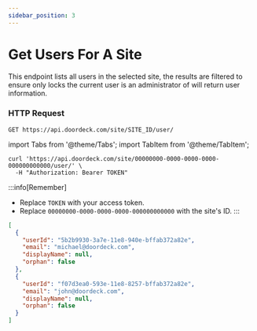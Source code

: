 ```yaml
---
sidebar_position: 3
---
```


# Get Users For A Site

This endpoint lists all users in the selected site, the results are filtered to ensure only locks the current user is an
administrator of will return user information.

### HTTP Request

`GET https://api.doordeck.com/site/SITE_ID/user/`

import Tabs from '@theme/Tabs';
import TabItem from '@theme/TabItem';

<Tabs>
<TabItem value="request" label="Request">

```shell showLineNumbers title="CURL"
curl 'https://api.doordeck.com/site/00000000-0000-0000-0000-000000000000/user/' \
  -H "Authorization: Bearer TOKEN"
```

:::info[Remember]
* Replace `TOKEN` with your access token.
* Replace `00000000-0000-0000-0000-000000000000` with the site's ID.
:::

</TabItem>
<TabItem value="response" label="Response">

```json showLineNumbers title="JSON"
[
  {
    "userId": "5b2b9930-3a7e-11e8-940e-bffab372a82e",
    "email": "michael@doordeck.com",
    "displayName": null,
    "orphan": false
  },
  {
    "userId": "f07d3ea0-593e-11e8-8257-bffab372a82e",
    "email": "john@doordeck.com",
    "displayName": null,
    "orphan": false
  }
]
```

</TabItem>
</Tabs>
